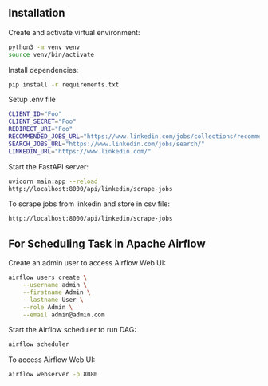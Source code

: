 ## Installation

Create and activate virtual environment:

```sh
python3 -m venv venv
source venv/bin/activate
```

Install dependencies:

```sh
pip install -r requirements.txt
```

Setup .env file

```sh
CLIENT_ID="Foo"
CLIENT_SECRET="Foo"
REDIRECT_URI="Foo"
RECOMMENDED_JOBS_URL="https://www.linkedin.com/jobs/collections/recommended"
SEARCH_JOBS_URL="https://www.linkedin.com/jobs/search/"
LINKEDIN_URL="https://www.linkedin.com/"
```

Start the FastAPI server:

```sh
uvicorn main:app --reload
http://localhost:8000/api/linkedin/scrape-jobs
```

To scrape jobs from linkedin and store in csv file:

```sh
http://localhost:8000/api/linkedin/scrape-jobs
```

## For Scheduling Task in Apache Airflow

Create an admin user to access Airflow Web UI:

```sh
airflow users create \
    --username admin \
    --firstname Admin \
    --lastname User \
    --role Admin \
    --email admin@admin.com
```

Start the Airflow scheduler to run DAG:

```sh
airflow scheduler
```

To access Airflow Web UI:

```sh
airflow webserver -p 8080
```
